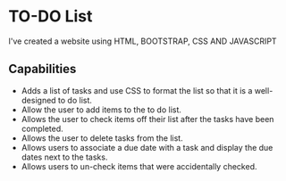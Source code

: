 # TO-DO List
I've created a website using HTML, BOOTSTRAP, CSS AND JAVASCRIPT
## Capabilities
- Adds a list of tasks and use CSS to format the list so that it is a well-designed to do list. 
- Allow the user to add items to the to do list. 
- Allows the user to check items off their list after the tasks have been completed. 
- Allows the user to delete tasks from the list. 
- Allows users to associate a due date with a task and display the due dates next to the
tasks. 
- Allows users to un-check items that were accidentally checked. 
